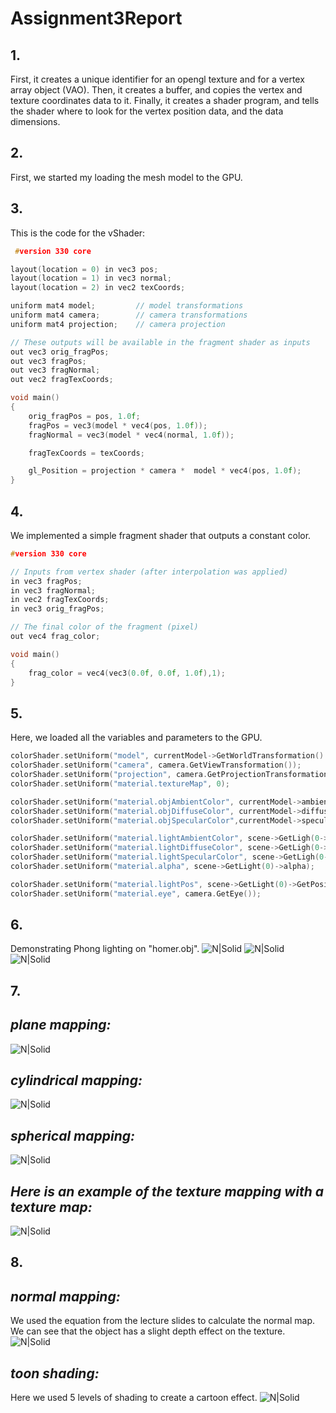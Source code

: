 # Assignment3Report

## 1.

First, it creates a unique identifier for an opengl texture and for a vertex array object (VAO).
Then, it creates a buffer, and copies the vertex and texture coordinates data to it.
Finally, it creates a shader program, and tells the shader where to look for the vertex position data, and the data dimensions.

## 2.

First, we started my loading the mesh model to the GPU.

## 3.

This is the code for the vShader:

```c++
 #version 330 core

layout(location = 0) in vec3 pos;
layout(location = 1) in vec3 normal;
layout(location = 2) in vec2 texCoords;

uniform mat4 model;			// model transformations
uniform mat4 camera;		// camera transformations
uniform mat4 projection;	// camera projection

// These outputs will be available in the fragment shader as inputs
out vec3 orig_fragPos;
out vec3 fragPos;
out vec3 fragNormal;
out vec2 fragTexCoords;

void main()
{
	orig_fragPos = pos, 1.0f;
	fragPos = vec3(model * vec4(pos, 1.0f));
	fragNormal = vec3(model * vec4(normal, 1.0f));

	fragTexCoords = texCoords;

	gl_Position = projection * camera *  model * vec4(pos, 1.0f);
}
```

## 4.

We implemented a simple fragment shader that outputs a constant color.

```c++
#version 330 core

// Inputs from vertex shader (after interpolation was applied)
in vec3 fragPos;
in vec3 fragNormal;
in vec2 fragTexCoords;
in vec3 orig_fragPos;

// The final color of the fragment (pixel)
out vec4 frag_color;

void main()
{
	frag_color = vec4(vec3(0.0f, 0.0f, 1.0f),1);
}

```

## 5.

Here, we loaded all the variables and parameters to the GPU.

```c++
colorShader.setUniform("model", currentModel->GetWorldTransformation() *currentModel->GetModelTransformation());
colorShader.setUniform("camera", camera.GetViewTransformation());
colorShader.setUniform("projection", camera.GetProjectionTransformation());
colorShader.setUniform("material.textureMap", 0);

colorShader.setUniform("material.objAmbientColor", currentModel->ambientColor);
colorShader.setUniform("material.objDiffuseColor", currentModel->diffuseColor);
colorShader.setUniform("material.objSpecularColor",currentModel->specularColor);

colorShader.setUniform("material.lightAmbientColor", scene->GetLigh(0->ambientColor);
colorShader.setUniform("material.lightDiffuseColor", scene->GetLigh(0->diffuseColor);
colorShader.setUniform("material.lightSpecularColor", scene->GetLigh(0->specularColor);
colorShader.setUniform("material.alpha", scene->GetLight(0)->alpha);

colorShader.setUniform("material.lightPos", scene->GetLight(0)->GetPosition());
colorShader.setUniform("material.eye", camera.GetEye());
```

## 6.

Demonstrating Phong lighting on "homer.obj".
![N|Solid](Assignment3/phongHomer.png)
![N|Solid](Assignment3/phongHomer2.png)
![N|Solid](Assignment3/cow.png)

## 7.

## _plane mapping:_

![N|Solid](Assignment3/planeMapping.gif)

## _cylindrical mapping:_

![N|Solid](Assignment3/cylindricalMapping.gif)

## _spherical mapping:_

![N|Solid](Assignment3/sphericalMapping.gif)

## _Here is an example of the texture mapping with a texture map:_

![N|Solid](Assignment3/texture.png)

## 8.

## _normal mapping:_

We used the equation from the lecture slides to calculate the normal map.
We can see that the object has a slight depth effect on the texture.
![N|Solid](Assignment3/normal.png)

## _toon shading:_

Here we used 5 levels of shading to create a cartoon effect.
![N|Solid](Assignment3/toonShading.png)
